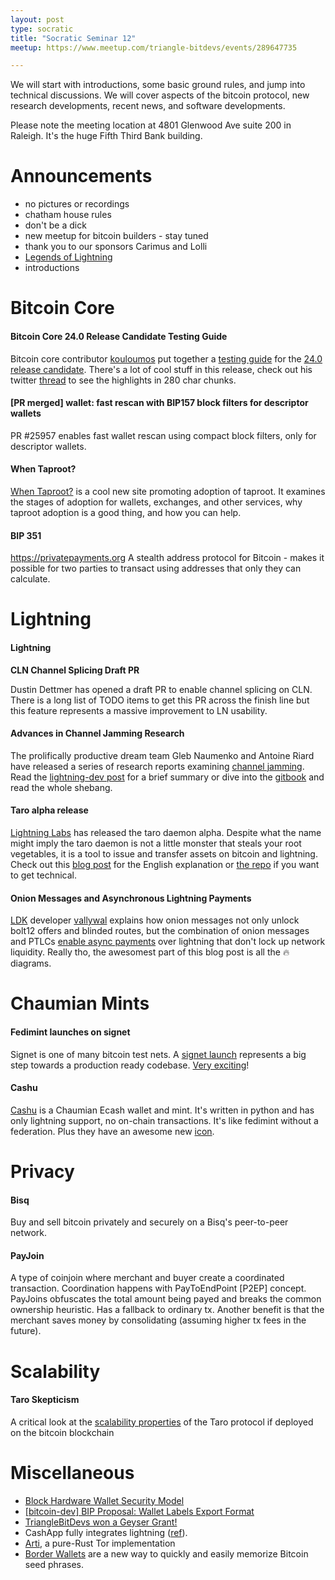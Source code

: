 ```yaml
---
layout: post
type: socratic
title: "Socratic Seminar 12"
meetup: https://www.meetup.com/triangle-bitdevs/events/289647735

---
```


We will start with introductions, some basic ground rules, and jump into technical discussions. 
We will cover aspects of the bitcoin protocol, new research developments, recent news, and
software developments.

Please note the meeting location at 4801 Glenwood Ave suite 200 in Raleigh. It's the huge Fifth Third Bank building.

# Announcements

- no pictures or recordings
- chatham house rules
- don't be a dick
- new meetup for bitcoin builders - stay tuned
- thank you to our sponsors Carimus and Lolli
- [Legends of Lightning](https://makers.bolt.fun/tournaments/1/overview)
- introductions


# Bitcoin Core

#### Bitcoin Core 24.0 Release Candidate Testing Guide

Bitcoin core contributor [kouloumos](https://twitter.com/kouloumos) put together a [testing guide](https://github.com/bitcoin-core/bitcoin-devwiki/wiki/24.0-Release-Candidate-Testing-Guide) for the [24.0 release candidate](https://github.com/bitcoin-core/bitcoin-devwiki/wiki/24.0-Release-Notes-draft). There's a lot of cool stuff in this release, check out his twitter [thread](https://twitter.com/kouloumos/status/1574483503655403524) to see the highlights in 280 char chunks.

#### [PR merged] wallet: fast rescan with BIP157 block filters for descriptor wallets
PR #25957 enables fast wallet rescan using compact block filters, only for descriptor wallets.

#### When Taproot?

[When Taproot?](https://whentaproot.org/) is a cool new site promoting adoption of taproot. It examines the stages of adoption for wallets, exchanges, and other services, why taproot adoption is a good thing, and how you can help.

#### BIP 351
https://privatepayments.org
A stealth address protocol for Bitcoin - makes it possible for two parties to transact using addresses that only they can calculate.


# Lightning

#### Lightning

**CLN Channel Splicing Draft PR**

Dustin Dettmer has opened a draft PR to enable channel splicing on CLN. There is a long list of TODO items to get this PR across the finish line but this feature represents a massive improvement to LN usability.


#### Advances in Channel Jamming Research

The prolifically productive dream team Gleb Naumenko and Antoine Riard have released a series of research reports examining [channel jamming](https://bitcoinops.org/en/topics/channel-jamming-attacks/). Read the [lightning-dev post](https://lists.linuxfoundation.org/pipermail/lightning-dev/2022-August/003673.html) for a brief summary or dive into the [gitbook](https://jamming-dev.github.io/book/) and read the whole shebang.

#### Taro alpha release

[Lightning Labs](https://lightning.engineering/) has released the taro daemon alpha. Despite what the name might imply the taro daemon is not a little monster that steals your root vegetables, it is a tool to issue and transfer assets on bitcoin and lightning. Check out this [blog post](https://lightning.engineering/posts/2022-9-28-taro-launch/) for the English explanation or [the repo](https://github.com/lightninglabs/taro/) if you want to get technical.

#### Onion Messages and Asynchronous Lightning Payments

[LDK](https://lightningdevkit.org/) developer [vallywal](https://twitter.com/vallywal) explains how onion messages not only unlock bolt12 offers and blinded routes, but the combination of onion messages and PTLCs [enable async payments](https://lightningdevkit.org/blog/onion-messages-demystified/) over lightning that don't lock up network liquidity. Really tho, the awesomest part of this blog post is all the 🔥 diagrams.


# Chaumian Mints

#### Fedimint launches on signet

Signet is one of many bitcoin test nets. A [signet launch](https://twitter.com/EricSirion/status/1572329210727010307) represents a big step towards a production ready codebase. [Very exciting](https://i.imgur.com/y1cnodp.gif)!

#### Cashu

[Cashu](https://github.com/callebtc/cashu) is a Chaumian Ecash wallet and mint. It's written in python and has only lightning support, no on-chain transactions. It's like fedimint without a federation. Plus they have an awesome new [icon](https://twitter.com/callebtc/status/1582666047315841025).

# Privacy

#### Bisq
Buy and sell bitcoin privately and securely on a Bisq's peer-to-peer network.

#### PayJoin
A type of coinjoin where merchant and buyer create a coordinated transaction. Coordination happens with PayToEndPoint [P2EP] concept. PayJoins obfuscates the total amount being payed and breaks the common ownership heuristic. Has a fallback to ordinary tx. Another benefit is that the merchant saves money by consolidating (assuming higher tx fees in the future).


# Scalability

#### Taro Skepticism

A critical look at the [scalability properties](https://bitcoinmagazine.com/technical/scaling-problem-for-lightning-labs-taro) of the Taro protocol if deployed on the bitcoin blockchain


# Miscellaneous

- [Block Hardware Wallet Security Model](https://wallet.build/losing-your-keys-without-losing-your-coins/)
- [\[bitcoin-dev\] BIP Proposal: Wallet Labels Export Format](https://lists.linuxfoundation.org/pipermail/bitcoin-dev/2022-August/020887.html)
- [TriangleBitDevs won a Geyser Grant!](https://twitter.com/geyserfund/status/1567542543843205121)
- CashApp fully integrates lightning ([ref](https://bitcoinmagazine.com/business/cash-app-enables-bitcoin-lightning-payments-for-40-million-users)).
- [Arti](https://blog.torproject.org/announcing-arti/), a pure-Rust Tor implementation
- [Border Wallets](https://www.borderwallets.com/) are a new way to quickly and easily memorize Bitcoin seed phrases.

